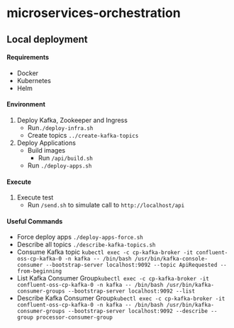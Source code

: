 # microservices-orchestration

## Local deployment

#### Requirements
- Docker
- Kubernetes
- Helm

#### Environment

1. Deploy Kafka, Zookeeper and Ingress
    - Run```./deploy-infra.sh```
    - Create topics ``../create-kafka-topics``
2. Deploy Applications
    - Build images
        - Run ``/api/build.sh``
    - Run ```./deploy-apps.sh```
    
#### Execute   
1. Execute test
    - Run ``/send.sh`` to simulate call to ``http://localhost/api``
    
#### Useful Commands     

-  Force deploy apps ``./deploy-apps-force.sh``
-  Describe all topics ``./describe-kafka-topics.sh``
-  Consume Kafka topic ``kubectl exec -c cp-kafka-broker -it confluent-oss-cp-kafka-0 -n kafka -- /bin/bash /usr/bin/kafka-console-consumer --bootstrap-server localhost:9092 --topic ApiRequested --from-beginning``
-  List Kafka Consumer Group``kubectl exec -c cp-kafka-broker -it confluent-oss-cp-kafka-0 -n kafka -- /bin/bash /usr/bin/kafka-consumer-groups --bootstrap-server localhost:9092 --list``
-  Describe Kafka Consumer Group``kubectl exec -c cp-kafka-broker -it confluent-oss-cp-kafka-0 -n kafka -- /bin/bash /usr/bin/kafka-consumer-groups --bootstrap-server localhost:9092 --describe --group processor-consumer-group``
